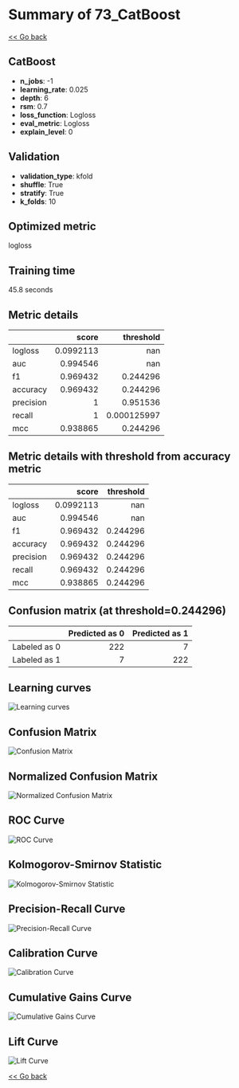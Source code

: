 # Summary of 73_CatBoost

[<< Go back](../README.md)


## CatBoost
- **n_jobs**: -1
- **learning_rate**: 0.025
- **depth**: 6
- **rsm**: 0.7
- **loss_function**: Logloss
- **eval_metric**: Logloss
- **explain_level**: 0

## Validation
 - **validation_type**: kfold
 - **shuffle**: True
 - **stratify**: True
 - **k_folds**: 10

## Optimized metric
logloss

## Training time

45.8 seconds

## Metric details
|           |     score |     threshold |
|:----------|----------:|--------------:|
| logloss   | 0.0992113 | nan           |
| auc       | 0.994546  | nan           |
| f1        | 0.969432  |   0.244296    |
| accuracy  | 0.969432  |   0.244296    |
| precision | 1         |   0.951536    |
| recall    | 1         |   0.000125997 |
| mcc       | 0.938865  |   0.244296    |


## Metric details with threshold from accuracy metric
|           |     score |   threshold |
|:----------|----------:|------------:|
| logloss   | 0.0992113 |  nan        |
| auc       | 0.994546  |  nan        |
| f1        | 0.969432  |    0.244296 |
| accuracy  | 0.969432  |    0.244296 |
| precision | 0.969432  |    0.244296 |
| recall    | 0.969432  |    0.244296 |
| mcc       | 0.938865  |    0.244296 |


## Confusion matrix (at threshold=0.244296)
|              |   Predicted as 0 |   Predicted as 1 |
|:-------------|-----------------:|-----------------:|
| Labeled as 0 |              222 |                7 |
| Labeled as 1 |                7 |              222 |

## Learning curves
![Learning curves](learning_curves.png)
## Confusion Matrix

![Confusion Matrix](confusion_matrix.png)


## Normalized Confusion Matrix

![Normalized Confusion Matrix](confusion_matrix_normalized.png)


## ROC Curve

![ROC Curve](roc_curve.png)


## Kolmogorov-Smirnov Statistic

![Kolmogorov-Smirnov Statistic](ks_statistic.png)


## Precision-Recall Curve

![Precision-Recall Curve](precision_recall_curve.png)


## Calibration Curve

![Calibration Curve](calibration_curve_curve.png)


## Cumulative Gains Curve

![Cumulative Gains Curve](cumulative_gains_curve.png)


## Lift Curve

![Lift Curve](lift_curve.png)



[<< Go back](../README.md)
